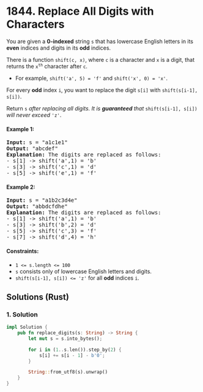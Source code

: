 # 1844. Replace All Digits with Characters
You are given a **0-indexed** string `s` that has lowercase English letters in its **even** indices and digits in its **odd** indices.

There is a function `shift(c, x)`, where `c` is a character and `x` is a digit, that returns the <code>x<sup>th</sup></code> character after `c`.
* For example, `shift('a', 5) = 'f'` and `shift('x', 0) = 'x'`.

For every **odd** index `i`, you want to replace the digit `s[i]` with `shift(s[i-1], s[i])`.

Return `s` *after replacing all digits. It is **guaranteed** that* `shift(s[i-1], s[i])` *will never exceed* `'z'`.

#### Example 1:
<pre>
<strong>Input:</strong> s = "a1c1e1"
<strong>Output:</strong> "abcdef"
<strong>Explanation:</strong> The digits are replaced as follows:
- s[1] -> shift('a',1) = 'b'
- s[3] -> shift('c',1) = 'd'
- s[5] -> shift('e',1) = 'f'
</pre>

#### Example 2:
<pre>
<strong>Input:</strong> s = "a1b2c3d4e"
<strong>Output:</strong> "abbdcfdhe"
<strong>Explanation:</strong> The digits are replaced as follows:
- s[1] -> shift('a',1) = 'b'
- s[3] -> shift('b',2) = 'd'
- s[5] -> shift('c',3) = 'f'
- s[7] -> shift('d',4) = 'h'
</pre>

#### Constraints:
* `1 <= s.length <= 100`
* `s` consists only of lowercase English letters and digits.
* `shift(s[i-1], s[i]) <= 'z'` for all **odd** indices `i`.

## Solutions (Rust)

### 1. Solution
```Rust
impl Solution {
    pub fn replace_digits(s: String) -> String {
        let mut s = s.into_bytes();

        for i in (1..s.len()).step_by(2) {
            s[i] += s[i - 1] - b'0';
        }

        String::from_utf8(s).unwrap()
    }
}
```
